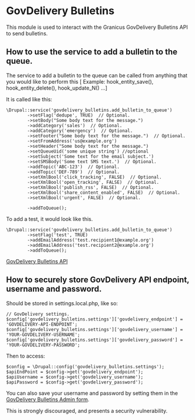 # GovDelivery Bulletins

This module is used to interact with the Granicus GovDelivery Bulletins API to send bulletins.


## How to use the service to add a bulletin to the queue.
The service to add a bulletin to the queue can be called from anything that you
would like to perform this [ Example: hook_entity_save(), hook_entity_delete(),
hook_update_N() ...]

It is called like this:
```
\Drupal::service('govdelivery_bulletins.add_bulletin_to_queue')
        ->setFlag('dedupe', TRUE)  // Optional.
        ->setBody("Some body text for the message.")
        ->addCategory('sales')  // Optional.
        ->addCategory('emergency')  // Optional.
        ->setFooter("Some body text for the message.")  // Optional.
        ->setFromAddress('us@example.org')
        ->setHeader("Some body text for the message.")
        ->setQueueUid('some unique string') //optional
        ->setSubject('Some text for the email subject.')
        ->setSMSBody('Some text SMS text.')  // Optional.
        ->addTopic('ABC-123')  // Optional.
        ->addTopic('DEF-789')  // Optional.
        ->setXmlBool('click_tracking', FALSE)  // Optional.
        ->setXmlBool('open_tracking', FALSE)  // Optional.
        ->setXmlBool('publish_rss', FALSE)  // Optional.
        ->setXmlBool('share_content_enabled', FALSE)  // Optional.
        ->setXmlBool('urgent', FALSE)  // Optional.

        ->addToQueue();
```

To add a test, it would look like this.
```
\Drupal::service('govdelivery_bulletins.add_bulletin_to_queue')
        ->setFlag('test', TRUE)
        ->addEmailAddress('test.recipient1@example.org')
        ->addEmailAddress('test.recipient2@example.org')
        ->addToQueue();
```

[GovDelivery Bulletins API](https://developer.govdelivery.com/api/comm_cloud_v1/Default.htm#API/Comm%20Cloud%20V1/API_CommCloudV1_Bulletins_CreateandSendBulletin.htm)

## How to securely store GovDelivery API endpoint, username and password.

Should be stored in settings.local.php, like so:
```
// GovDelivery settings.
$config['govdelivery_bulletins.settings']['govdelivery_endpoint'] = 'GOVDELIVERY-API-ENDPOINT';
$config['govdelivery_bulletins.settings']['govdelivery_username'] = 'YOUR-GOVDELIVERY-USERNAME';
$config['govdelivery_bulletins.settings']['govdelivery_password'] = 'YOUR-GOVDELIVERY-PASSWORD';
```
Then to access:
```
$config = \Drupal::config('govdelivery_bulletins.settings');
$apiEndPoint = $config->get('govdelivery_endpoint');
$apiUsername = $config->get('govdelivery_username');
$apiPassword = $config->get('govdelivery_password');

```
You can also save your username and password by setting them in the [GovDelivery Bulletins Admin form](/admin/config/services/govdelivery_bulletins).

This is strongly discouraged, and presents a security vulnerability.
